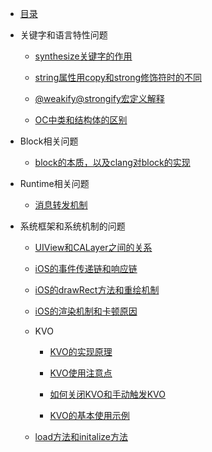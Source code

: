 
* [目录](README.md)


* 关键字和语言特性问题

    * [synthesize关键字的作用](lang_feature/synthesize关键字的作用.md)

    * [string属性用copy和strong修饰符时的不同](/lang_feature/string属性用copy和strong修饰符时的不同.md)

    * [@weakify@strongify宏定义解释](/lang_feature/@weakify@strongify宏定义解释.md)

    * [OC中类和结构体的区别](/lang_feature/OC中类和结构体的区别)

* Block相关问题

    * [block的本质，以及clang对block的实现](/block/block的本质.md)

* Runtime相关问题

    * [消息转发机制](/runtime/消息转发机制.md)

* 系统框架和系统机制的问题

    * [UIView和CALayer之间的关系](/system_feature/UIView和CALayer的关系)

    * [iOS的事件传递链和响应链](/system_feature/iOS的事件传递链和响应链.md)

    * [iOS的drawRect方法和重绘机制](/system_feature/iOS的drawRect方法和重绘机制.md)

    * [iOS的渲染机制和卡顿原因](/system_feature/渲染机制和卡顿原因.md)

    * KVO

        * [KVO的实现原理](/system_feature/KVO/KVO的实现原理.md)

        * [KVO使用注意点](/system_feature/KVO/KVO使用注意点.md)

        * [如何关闭KVO和手动触发KVO](/system_feature/KVO/如何关闭KVO和手动触发KVO.md)

        * [KVO的基本使用示例](/system_feature/KVO/KVO的基本使用.md)

    * [load方法和initalize方法](/system_feature/load方法和initalize方法.md)